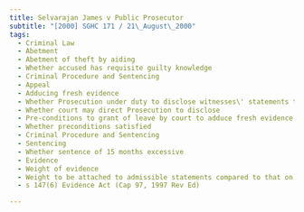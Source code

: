 ```yaml
---
title: Selvarajan James v Public Prosecutor 
subtitle: "[2000] SGHC 171 / 21\_August\_2000"
tags:
  - Criminal Law
  - Abetment
  - Abetment of theft by aiding
  - Whether accused has requisite guilty knowledge
  - Criminal Procedure and Sentencing
  - Appeal
  - Adducing fresh evidence
  - Whether Prosecution under duty to disclose witnesses\' statements to Defence
  - Whether court may direct Prosecution to disclose
  - Pre-conditions to grant of leave by court to adduce fresh evidence
  - Whether preconditions satisfied
  - Criminal Procedure and Sentencing
  - Sentencing
  - Whether sentence of 15 months excessive
  - Evidence
  - Weight of evidence
  - Weight to be attached to admissible statements compared to that on testimony in court
  - s 147(6) Evidence Act (Cap 97, 1997 Rev Ed)

---
```


